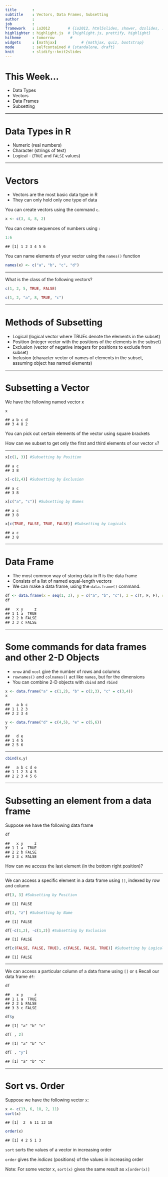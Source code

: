 ```yaml
---
title       : 
subtitle    : Vectors, Data Frames, Subsetting
author      : 
job         : 
framework   : io2012        # {io2012, html5slides, shower, dzslides, ...}
highlighter : highlight.js  # {highlight.js, prettify, highlight}
hitheme     : tomorrow       # 
widgets     : [mathjax]           # {mathjax, quiz, bootstrap}
mode        : selfcontained # {standalone, draft}
knit        : slidify::knit2slides
---
```


# This Week...

* Data Types
* Vectors
* Data Frames 
* Subsetting

---

# Data Types in R

* Numeric (real numbers) 
* Character (strings of text)
* Logical - (`TRUE` and `FALSE` values)

---

# Vectors

* Vectors are the most basic data type in R
* They can only hold only one type of data

You can create vectors using the command `c`.  

```r
x <- c(3, 4, 8, 2)
```
You can create sequences of numbers using `:`

```r
1:6
```

```
## [1] 1 2 3 4 5 6
```
You can name elements of your vector using the `names()` function

```r
names(x) <- c("a", "b", "c", "d")
```

---

What is the class of the following vectors?

```r
c(1, 2, 5, TRUE, FALSE)
```


```r
c(1, 2, "a", 8, TRUE, "c")
```


---

# Methods of Subsetting

* Logical (logical	vector	where	TRUEs	denote	the	
elements	in	the	subset)
* Position (integer	vector	with	the	positions	of	the	
elements	in	the	subset)
* Exclusion (vector	of	negative	integers	for	
positions	to	exclude	from	subset)
* Inclusion (character	vector	of	names	of	elements	in	the	subset, assuming object has named elements)

---

# Subsetting a Vector
We have the following named vector x

```r
x
```

```
## a b c d 
## 3 4 8 2
```

You can pick out certain elements of the vector using square brackets

How can we subset to get only the first and third elements of our vector `x`?

---


```r
x[c(1, 3)] #Subsetting by Position
```

```
## a c 
## 3 8
```

```r
x[-c(2,4)] #Subsetting by Exclusion
```

```
## a c 
## 3 8
```

```r
x[c("a", "c")] #Subsetting by Names
```

```
## a c 
## 3 8
```

```r
x[c(TRUE, FALSE, TRUE, FALSE)] #Subsetting by Logicals
```

```
## a c 
## 3 8
```

---

# Data Frame
* The most common way of storing data in R is the data frame 
* Consists of a list of named equal-length vectors
* We can make a data frame, using the `data.frame()` command.  

```r
df <- data.frame(x = seq(1, 3), y = c("a", "b", "c"), z = c(T, F, F), stringsAsFactors = F)
df
```

```
##   x y     z
## 1 1 a  TRUE
## 2 2 b FALSE
## 3 3 c FALSE
```

---

# Some commands for data frames and other 2-D Objects

* `nrow` and `ncol` give the number of rows and columns
* `rownames()` and `colnames()` act like `names`, but for the dimensions
* You can combine 2-D objects with `cbind` and `rbind`


```r
x <- data.frame("a" = c(1,2), "b" = c(2,3), "c" = c(3,4))
x
```

```
##   a b c
## 1 1 2 3
## 2 2 3 4
```

```r
y <- data.frame("d" = c(4,5), "e" = c(5,6)) 
y
```

```
##   d e
## 1 4 5
## 2 5 6
```

---


```r
cbind(x,y)
```

```
##   a b c d e
## 1 1 2 3 4 5
## 2 2 3 4 5 6
```


---

# Subsetting an element from a data frame
Suppose we have the following data frame

```r
df
```

```
##   x y     z
## 1 1 a  TRUE
## 2 2 b FALSE
## 3 3 c FALSE
```

How can we access the last element (in the bottom right position)?

---

We can access a specific element in a data frame using `[]`, indexed by row and column

```r
df[3, 3] #Subsetting by Position
```

```
## [1] FALSE
```

```r
df[3, "z"] #Subsetting by Name
```

```
## [1] FALSE
```

```r
df[-c(1,2), -c(1,2)] #Subsetting by Exclusion
```

```
## [1] FALSE
```

```r
df[c(FALSE, FALSE, TRUE), c(FALSE, FALSE, TRUE)] #Subsetting by Logicals
```

```
## [1] FALSE
```

---

We can access a particular column of a data frame using `[]` or `$`
Recall our data frame `df`:

```r
df
```

```
##   x y     z
## 1 1 a  TRUE
## 2 2 b FALSE
## 3 3 c FALSE
```


```r
df$y
```

```
## [1] "a" "b" "c"
```

```r
df[ , 2]
```

```
## [1] "a" "b" "c"
```

```r
df[ , "y"]
```

```
## [1] "a" "b" "c"
```

---

# Sort vs. Order

Suppose we have the following vector `x`:

```r
x <- c(13, 6, 18, 2, 11)
sort(x)
```

```
## [1]  2  6 11 13 18
```

```r
order(x)
```

```
## [1] 4 2 5 1 3
```

`sort` sorts the values of a vector in increasing order

`order` gives the _indices_ (positions) of the values in increasing order

Note: For some vector x, `sort(x)` gives the same result as `x[order(x)]`
